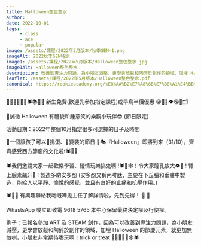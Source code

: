 ```yaml
---
title: Halloween整色整水
author:
date: 2022-10-01
tags: 
     - class
     - ace
     - popular
image: /assets/課程/2022年5月版本/秋季SEN-1.png
imageAlt: 2022秋季SEN特訓
image1: /assets/課程/2022年5月版本/Halloween整色整水.jpg
image1Alt: Halloween整色整水
description: 改善到專注力問題，為小朋友減壓，更學會放鬆和陶醉於創作的領域，加埋 Halloween 的節慶元素，就更加無敵喇，小朋友非常期待嚟玩啊！trick or treat
leaflet: /assets/課程/2022年5月版本/Halloween整色整水.pdf
canonical: https://rookieacademy.org/%E8%AA%B2%E7%A8%8B%E7%B0%A1%E4%BB%8B/Halloween%E6%95%B4%E8%89%B2%E6%95%B4%E6%B0%B4/
---
```

🎃🙃🧟‍♀️🎉😍🕷📚🐾🦂 新生免費(歡迎先參加指定課程)或早鳥半價優惠 😜🌸🐡👁😘🎃🗂

🍬誠徵 Halloween 有禮貌和鍾意笑的樂觀小玩伴😍  (節日限定)

活動日期：2022年整個10月指定很多可選擇的日子及時間

🎃一個讓孩子可以🥁搗蛋、🕺變裝的節日 👯🎭『Halloween』即將到來（31/10），齊齊感受西方節慶的文化啦❗🕷🧟‍♀️

🕷️我們邀請大家一起歡樂學習、縱情玩樂搞鬼啊!!🕷🦂🕸！令大家瞳孔放大👁🎉 ! 腎上腺素飆升🎃 ! 製造多啲安多酚 (安多酚又稱內啡肽，主要在下丘腦和垂體中製造，能給人以平靜、愉悅的感覺，並且有良好的止痛和抗壓作用。)

🕷🧟‍♀️ 有興趣聯絡我哋嘅嘩鬼主任了解詳情啦，先到先得！ 🎃 🤪 

WhastsApp  或立即致電 9618 5765
本中心保留最終決定權及行使權。

例子：已報名參加 ART 及 STEAM 創作，因為可以改善到專注力問題，為小朋友減壓，更學會放鬆和陶醉於創作的領域，加埋 Halloween 的節慶元素，就更加無敵喇，小朋友非常期待嚟玩啊！trick or treat 🧛🏼‍♀️🧟‍♂️🕸️🕷️